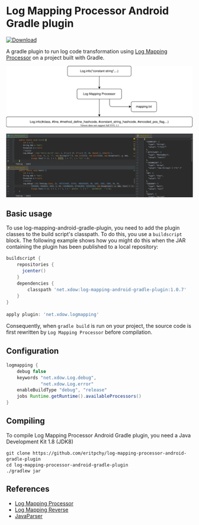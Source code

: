 # Log Mapping Processor Android Gradle plugin
[ ![Download](https://api.bintray.com/packages/xscript/maven/log-mapping-android-gradle-plugin/images/download.svg?version=latest) ](https://bintray.com/xscript/maven/log-mapping-android-gradle-plugin)

A gradle plugin to run log code transformation using [Log Mapping Processor](https://github.com/eritpchy/log-mapping-processor) on a project built with Gradle.


<p align="center">
    <img src="https://github.com/eritpchy/log-mapping-processor/raw/master/files/diagram.svg">
</p>

![sample](https://github.com/eritpchy/log-mapping-processor/raw/master/files/sample.png)


## Basic usage

To use log-mapping-android-gradle-plugin, you need to add the plugin classes to the build script's classpath. To do this, you use a `buildscript` block. The following example shows how you might do this when the JAR containing the plugin has been published to a local repository:

```groovy
buildscript {
    repositories {      
      jcenter()
    }
    dependencies {
        classpath 'net.xdow:log-mapping-android-gradle-plugin:1.0.7'
    }
}

apply plugin: 'net.xdow.logmapping'
```

Consequently, when `gradle build` is run on your project, the source code is first rewritten by `Log Mapping Processor` before compilation.

## Configuration

```groovy
logmapping {
    debug false
    keywords "net.xdow.Log.debug",
             "net.xdow.Log.error"
    enableBuildType "debug", "release"
    jobs Runtime.getRuntime().availableProcessors()
}
```
## Compiling
To compile Log Mapping Processor Android Gradle plugin, you need a Java Development Kit 1.8 (JDK8)
```shell script
git clone https://github.com/eritpchy/log-mapping-processor-android-gradle-plugin
cd log-mapping-processor-android-gradle-plugin
./gradlew jar
```

## References
- [Log Mapping Processor](https://github.com/eritpchy/log-mapping-processor)
- [Log Mapping Reverse](https://github.com/eritpchy/log-mapping-reverse)
- [JavaParser](https://github.com/javaparser/javaparser)